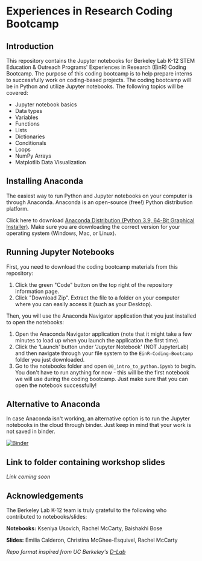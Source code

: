 # Experiences in Research Coding Bootcamp

## Introduction

This repository contains the Jupyter notebooks for Berkeley Lab K-12 STEM Education & Outreach Programs' Experiences in Research (EinR) Coding Bootcamp. The purpose of this coding bootcamp is to help prepare interns to successfully work on coding-based projects. The coding bootcamp will be in Python and utilize Jupyter notebooks. The following topics will be covered:
- Jupyter notebook basics
- Data types
- Variables
- Functions
- Lists
- Dictionaries
- Conditionals
- Loops
- NumPy Arrays
- Matplotlib Data Visualization

## Installing Anaconda

The easiest way to run Python and Jupyter notebooks on your computer is through Anaconda. Anaconda is an open-source (free!) Python distribution platform.

Click here to download [Anaconda Distribution (Python 3.9, 64-Bit Graphical Installer)](https://www.anaconda.com/products/distribution). Make sure you are downloading the correct version for your operating system (Windows, Mac, or Linux).

## Running Jupyter Notebooks

First, you need to download the coding bootcamp materials from this repository:

1. Click the green "Code" button on the top right of the repository information page.
2. Click "Download Zip". Extract the file to a folder on your computer where you can easily access it (such as your Desktop).

Then, you will use the Anaconda Navigator application that you just installed to open the notebooks:

1. Open the Anaconda Navigator application (note that it might take a few minutes to load up when you launch the application the first time).
2. Click the 'Launch' button under 'Jupyter Notebook' (NOT JupyterLab) and then navigate through your file system to the `EinR-Coding-Bootcamp` folder you just downloaded.
3. Go to the notebooks folder and open `00_intro_to_python.ipynb` to begin. You don't have to run anything for now - this will be the first notebook we will use during the coding bootcamp. Just make sure that you can open the notebook successfully!

## Alternative to Anaconda

In case Anaconda isn't working, an alternative option is to run the Jupyter notebooks in the cloud through binder. Just keep in mind that your work is not saved in binder.

[![Binder](https://mybinder.org/badge_logo.svg)](https://mybinder.org/v2/gh/LBNLnext/EinR-Coding-Bootcamp/HEAD?urlpath=tree)

## Link to folder containing workshop slides

*Link coming soon*

## Acknowledgements

The Berkeley Lab K-12 team is truly grateful to the following who contributed to notebooks/slides:

**Notebooks:** Kseniya Usovich, Rachel McCarty, Baishakhi Bose

**Slides:** Emilia Calderon, Christina McGhee-Esquivel, Rachel McCarty

*Repo format inspired from UC Berkeley's [D-Lab](https://github.com/dlab-berkeley)*
